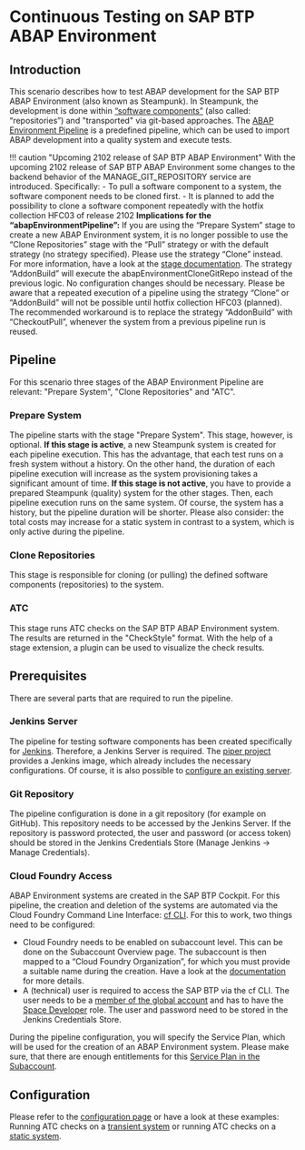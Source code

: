# Continuous Testing on SAP BTP ABAP Environment

## Introduction

This scenario describes how to test ABAP development for the SAP BTP ABAP Environment (also known as Steampunk). In Steampunk, the development is done within [“software components”](https://help.sap.com/viewer/65de2977205c403bbc107264b8eccf4b/Cloud/en-US/58480f43e0b64de782196922bc5f1ca0.html) (also called: “repositories”) and "transported" via git-based approaches. The [ABAP Environment Pipeline](../pipelines/abapEnvironment/introduction.md) is a predefined pipeline, which can be used to import ABAP development into a quality system and execute tests.

!!! caution "Upcoming 2102 release of SAP BTP ABAP Environment"
    With the upcoming 2102 release of SAP BTP ABAP Environment some changes to the backend behavior of the MANAGE_GIT_REPOSITORY service are introduced. Specifically:
    - To pull a software component to a system, the software component needs to be cloned first.
    - It is planned to add the possibility to clone a software component repeatedly with the hotfix collection HFC03 of release 2102
    **Implications for the “abapEnvironmentPipeline”:**
    If you are using the “Prepare System” stage to create a new ABAP Environment system, it is no longer possible to use the “Clone Repositories” stage with the “Pull” strategy or with the default strategy (no strategy specified). Please use the strategy “Clone” instead. For more information, have a look at the [stage documentation](../pipelines/abapEnvironment/stages/cloneRepositories.md).
    The strategy “AddonBuild” will execute the abapEnvironmentCloneGitRepo instead of the previous logic. No configuration changes should be necessary.
    Please be aware that a repeated execution of a pipeline using the strategy “Clone” or “AddonBuild” will not be possible until hotfix collection HFC03 (planned).
    The recommended workaround is to replace the strategy “AddonBuild” with “CheckoutPull”, whenever the system from a previous pipeline run is reused.

## Pipeline

For this scenario three stages of the ABAP Environment Pipeline are relevant: "Prepare System", "Clone Repositories" and "ATC".

### Prepare System

The pipeline starts with the stage "Prepare System". This stage, however, is optional.  **If this stage is active**, a new Steampunk system is created for each pipeline execution. This has the advantage, that each test runs on a fresh system without a history. On the other hand, the duration of each pipeline execution will increase as the system provisioning takes a significant amount of time. **If this stage is not active**, you have to provide a prepared Steampunk (quality) system for the other stages. Then, each pipeline execution runs on the same system. Of course, the system has a history, but the pipeline duration will be shorter. Please also consider: the total costs may increase for a static system in contrast to a system, which is only active during the pipeline.

### Clone Repositories

This stage is responsible for cloning (or pulling) the defined software components (repositories) to the system.

### ATC

This stage runs ATC checks on the SAP BTP ABAP Environment system. The results are returned in the "CheckStyle" format. With the help of a stage extension, a plugin can be used to visualize the check results.

## Prerequisites

There are several parts that are required to run the pipeline.

### Jenkins Server

The pipeline for testing software components has been created specifically for [Jenkins](https://www.jenkins.io). Therefore, a Jenkins Server is required. The [piper project](https://sap.github.io/jenkins-library/guidedtour/) provides a Jenkins image, which already includes the necessary configurations. Of course, it is also possible to [configure an existing server](https://sap.github.io/jenkins-library/infrastructure/customjenkins/).

### Git Repository

The pipeline configuration is done in a git repository (for example on GitHub). This repository needs to be accessed by the Jenkins Server. If the repository is password protected, the user and password (or access token) should be stored in the Jenkins Credentials Store (Manage Jenkins &rightarrow; Manage Credentials).

### Cloud Foundry Access

ABAP Environment systems are created in the SAP BTP Cockpit. For this pipeline, the creation and deletion of the systems are automated via the Cloud Foundry Command Line Interface: [cf CLI](https://docs.cloudfoundry.org/cf-cli/). For this to work, two things need to be configured:

- Cloud Foundry needs to be enabled on subaccount level. This can be done on the Subaccount Overview page. The subaccount is then mapped to a “Cloud Foundry Organization”, for which you must provide a suitable name during the creation. Have a look at the [documentation](https://help.sap.com/viewer/a96b1df8525f41f79484717368e30626/Cloud/en-US/dc18bac42270468d84b6c030a668e003.html) for more details.
- A (technical) user is required to access the SAP BTP via the cf CLI. The user needs to be a [member of the global account](https://help.sap.com/viewer/65de2977205c403bbc107264b8eccf4b/Cloud/en-US/4a0491330a164f5a873fa630c7f45f06.html) and has to have the [Space Developer](https://help.sap.com/viewer/a96b1df8525f41f79484717368e30626/Cloud/en-US/967fc4e2b1314cf7afc7d7043b53e566.html) role. The user and password need to be stored in the Jenkins Credentials Store.

During the pipeline configuration, you will specify the Service Plan, which will be used for the creation of an ABAP Environment system. Please make sure, that there are enough entitlements for this [Service Plan in the Subaccount](https://help.sap.com/viewer/a96b1df8525f41f79484717368e30626/Cloud/en-US/c40cb18aeaa343389036fdcdd03c41d0.html).

## Configuration

Please refer to the [configuration page](../pipelines/abapEnvironment/configuration.md) or have a look at these examples: Running ATC checks on a [transient system](https://github.com/SAP-samples/abap-platform-ci-cd-samples/tree/atc-transient) or running ATC checks on a [static system](https://github.com/SAP-samples/abap-platform-ci-cd-samples/tree/atc-static).
